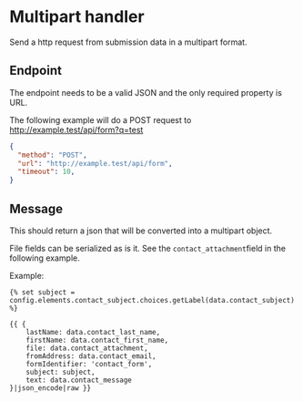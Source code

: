 # Multipart handler

Send a http request from submission data in a multipart format.

## Endpoint

The endpoint needs to be a valid JSON and the only required property is URL.

The following example will do a POST request to http://example.test/api/form?q=test
```json 
{
  "method": "POST",
  "url": "http://example.test/api/form",
  "timeout": 10,
}
```

## Message

This should return a json that will be converted into a multipart object. 

File fields can be serialized as is it. See the `contact_attachment`field in the following example.

Example:
```twig 
{% set subject = config.elements.contact_subject.choices.getLabel(data.contact_subject) %}

{{ {
    lastName: data.contact_last_name,
    firstName: data.contact_first_name,
    file: data.contact_attachment,
    fromAddress: data.contact_email,
    formIdentifier: 'contact_form',
    subject: subject,
    text: data.contact_message
}|json_encode|raw }}
```